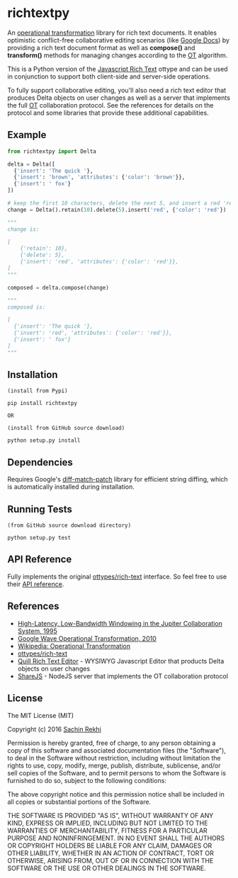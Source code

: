 # richtextpy

An [operational transformation](https://en.wikipedia.org/wiki/Operational_transformation) library for rich text documents. It enables optimistic conflict-free collaborative editing scenarios (like [Google Docs](http://docs.google.com)) by providing a rich text document format as well as **compose()** and **transform()** methods for managing changes according to the [OT](https://en.wikipedia.org/wiki/Operational_transformation) algorithm.

This is a Python version of the [Javascript Rich Text](https://github.com/ottypes/rich-text) ottype and can be used in conjunction to support both client-side and server-side operations.

To fully support collaborative editing, you'll also need a rich text editor that produces Delta objects on user changes as well as a server that implements the full [OT](https://en.wikipedia.org/wiki/Operational_transformation) collaboration protocol. See the references for details on the protocol and some libraries that provide these additional capabilities.

## Example

```python
from richtextpy import Delta

delta = Delta([
  {'insert': 'The quick '},
  {'insert': 'brown', 'attributes': {'color': 'brown'}},
  {'insert': ' fox'}
])

# keep the first 10 characters, delete the next 5, and insert a red 'red'
change = Delta().retain(10).delete(5).insert('red', {'color': 'red'})

"""
change is:

[
	{'retain': 10},
	{'delete': 5},
	{'insert': 'red', 'attributes': {'color': 'red'}},
]
"""

composed = delta.compose(change)

"""
composed is:

[
  {'insert': 'The quick '},
  {'insert': 'red', 'attributes': {'color': 'red'}},
  {'insert': ' fox'}
]
"""
```

## Installation
```
(install from Pypi)

pip install richtextpy

OR

(install from GitHub source download)

python setup.py install
```

## Dependencies
Requires Google's [diff-match-patch](https://code.google.com/archive/p/google-diff-match-patch/) library for efficient string diffing, which is automatically installed during installation.

## Running Tests
```
(from GitHub source download directory)

python setup.py test
```

## API Reference

Fully implements the original [ottypes/rich-text](https://github.com/ottypes/rich-text) interface. So feel free to use their [API reference](https://github.com/ottypes/rich-text).

## References
- [High-Latency, Low-Bandwidth Windowing in the Jupiter Collaboration System, 1995](http://lively-kernel.org/repository/webwerkstatt/projects/Collaboration/paper/Jupiter.pdf)
- [Google Wave Operational Transformation, 2010](http://wave-protocol.googlecode.com/hg/whitepapers/operational-transform/operational-transform.html)
- [Wikipedia: Operational Transformation](https://en.wikipedia.org/wiki/Operational_transformation)
- [ottypes/rich-text](https://github.com/ottypes/rich-text)
- [Quill Rich Text Editor](https://github.com/quilljs/quill/) - WYSIWYG Javascript Editor that products Delta objects on user changes
- [ShareJS](https://github.com/share/ShareJS) - NodeJS server that implements the OT collaboration protocol

## License

The MIT License (MIT)

Copyright (c) 2016 [Sachin Rekhi](http://www.sachinrekhi.com)

Permission is hereby granted, free of charge, to any person obtaining a copy
of this software and associated documentation files (the "Software"), to deal
in the Software without restriction, including without limitation the rights
to use, copy, modify, merge, publish, distribute, sublicense, and/or sell
copies of the Software, and to permit persons to whom the Software is
furnished to do so, subject to the following conditions:

The above copyright notice and this permission notice shall be included in
all copies or substantial portions of the Software.

THE SOFTWARE IS PROVIDED "AS IS", WITHOUT WARRANTY OF ANY KIND, EXPRESS OR
IMPLIED, INCLUDING BUT NOT LIMITED TO THE WARRANTIES OF MERCHANTABILITY,
FITNESS FOR A PARTICULAR PURPOSE AND NONINFRINGEMENT. IN NO EVENT SHALL THE
AUTHORS OR COPYRIGHT HOLDERS BE LIABLE FOR ANY CLAIM, DAMAGES OR OTHER
LIABILITY, WHETHER IN AN ACTION OF CONTRACT, TORT OR OTHERWISE, ARISING FROM,
OUT OF OR IN CONNECTION WITH THE SOFTWARE OR THE USE OR OTHER DEALINGS IN
THE SOFTWARE.

